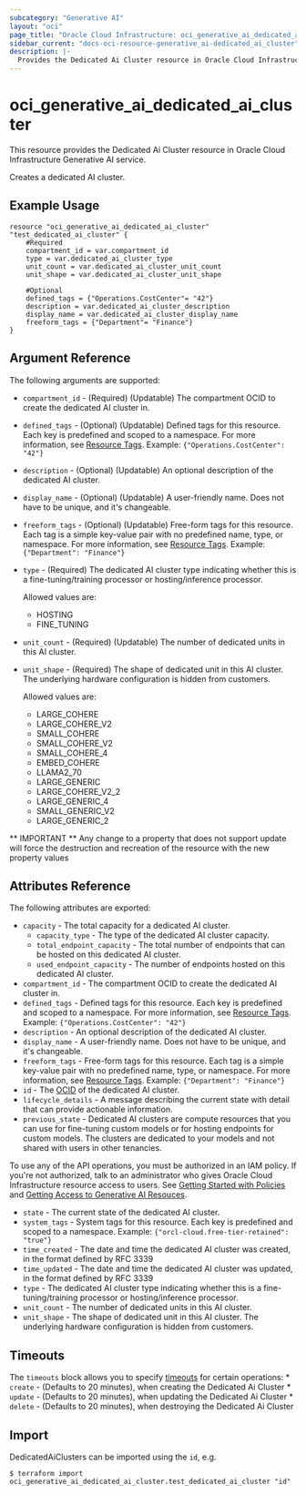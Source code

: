 ```yaml
---
subcategory: "Generative AI"
layout: "oci"
page_title: "Oracle Cloud Infrastructure: oci_generative_ai_dedicated_ai_cluster"
sidebar_current: "docs-oci-resource-generative_ai-dedicated_ai_cluster"
description: |-
  Provides the Dedicated Ai Cluster resource in Oracle Cloud Infrastructure Generative AI service
---
```


# oci_generative_ai_dedicated_ai_cluster
This resource provides the Dedicated Ai Cluster resource in Oracle Cloud Infrastructure Generative AI service.

Creates a dedicated AI cluster.

## Example Usage

```hcl
resource "oci_generative_ai_dedicated_ai_cluster" "test_dedicated_ai_cluster" {
	#Required
	compartment_id = var.compartment_id
	type = var.dedicated_ai_cluster_type
	unit_count = var.dedicated_ai_cluster_unit_count
	unit_shape = var.dedicated_ai_cluster_unit_shape

	#Optional
	defined_tags = {"Operations.CostCenter"= "42"}
	description = var.dedicated_ai_cluster_description
	display_name = var.dedicated_ai_cluster_display_name
	freeform_tags = {"Department"= "Finance"}
}
```

## Argument Reference

The following arguments are supported:

* `compartment_id` - (Required) (Updatable) The compartment OCID to create the dedicated AI cluster in.
* `defined_tags` - (Optional) (Updatable) Defined tags for this resource. Each key is predefined and scoped to a namespace. For more information, see [Resource Tags](https://docs.cloud.oracle.com/iaas/Content/General/Concepts/resourcetags.htm).  Example: `{"Operations.CostCenter": "42"}` 
* `description` - (Optional) (Updatable) An optional description of the dedicated AI cluster.
* `display_name` - (Optional) (Updatable) A user-friendly name. Does not have to be unique, and it's changeable.
* `freeform_tags` - (Optional) (Updatable) Free-form tags for this resource. Each tag is a simple key-value pair with no predefined name, type, or namespace. For more information, see [Resource Tags](https://docs.cloud.oracle.com/iaas/Content/General/Concepts/resourcetags.htm).  Example: `{"Department": "Finance"}` 
* `type` - (Required) The dedicated AI cluster type indicating whether this is a fine-tuning/training processor or hosting/inference processor.

	Allowed values are:
	* HOSTING
	* FINE_TUNING 
* `unit_count` - (Required) (Updatable) The number of dedicated units in this AI cluster.
* `unit_shape` - (Required) The shape of dedicated unit in this AI cluster. The underlying hardware configuration is hidden from customers.

	Allowed values are:
	* LARGE_COHERE
	* LARGE_COHERE_V2
	* SMALL_COHERE
	* SMALL_COHERE_V2
	* SMALL_COHERE_4
	* EMBED_COHERE
	* LLAMA2_70
	* LARGE_GENERIC
	* LARGE_COHERE_V2_2
	* LARGE_GENERIC_4
	* SMALL_GENERIC_V2
	* LARGE_GENERIC_2 


** IMPORTANT **
Any change to a property that does not support update will force the destruction and recreation of the resource with the new property values

## Attributes Reference

The following attributes are exported:

* `capacity` - The total capacity for a dedicated AI cluster.
	* `capacity_type` - The type of the dedicated AI cluster capacity.
	* `total_endpoint_capacity` - The total number of endpoints that can be hosted on this dedicated AI cluster.
	* `used_endpoint_capacity` - The number of endpoints hosted on this dedicated AI cluster.
* `compartment_id` - The compartment OCID to create the dedicated AI cluster in.
* `defined_tags` - Defined tags for this resource. Each key is predefined and scoped to a namespace. For more information, see [Resource Tags](https://docs.cloud.oracle.com/iaas/Content/General/Concepts/resourcetags.htm).  Example: `{"Operations.CostCenter": "42"}` 
* `description` - An optional description of the dedicated AI cluster.
* `display_name` - A user-friendly name. Does not have to be unique, and it's changeable.
* `freeform_tags` - Free-form tags for this resource. Each tag is a simple key-value pair with no predefined name, type, or namespace. For more information, see [Resource Tags](https://docs.cloud.oracle.com/iaas/Content/General/Concepts/resourcetags.htm).  Example: `{"Department": "Finance"}` 
* `id` - The [OCID](https://docs.cloud.oracle.com/iaas/Content/General/Concepts/identifiers.htm) of the dedicated AI cluster.
* `lifecycle_details` - A message describing the current state with detail that can provide actionable information.
* `previous_state` - Dedicated AI clusters are compute resources that you can use for fine-tuning custom models or for hosting endpoints for custom models. The clusters are dedicated to your models and not shared with users in other tenancies.

To use any of the API operations, you must be authorized in an IAM policy. If you're not authorized, talk to an administrator who gives Oracle Cloud Infrastructure resource access to users. See [Getting Started with Policies](https://docs.cloud.oracle.com/iaas/Content/Identity/policiesgs/get-started-with-policies.htm) and [Getting Access to Generative AI Resouces](https://docs.cloud.oracle.com/iaas/Content/generative-ai/iam-policies.htm).
* `state` - The current state of the dedicated AI cluster.
* `system_tags` - System tags for this resource. Each key is predefined and scoped to a namespace.  Example: `{"orcl-cloud.free-tier-retained": "true"}` 
* `time_created` - The date and time the dedicated AI cluster was created, in the format defined by RFC 3339
* `time_updated` - The date and time the dedicated AI cluster was updated, in the format defined by RFC 3339
* `type` - The dedicated AI cluster type indicating whether this is a fine-tuning/training processor or hosting/inference processor.
* `unit_count` - The number of dedicated units in this AI cluster.
* `unit_shape` - The shape of dedicated unit in this AI cluster. The underlying hardware configuration is hidden from customers.

## Timeouts

The `timeouts` block allows you to specify [timeouts](https://registry.terraform.io/providers/oracle/oci/latest/docs/guides/changing_timeouts) for certain operations:
	* `create` - (Defaults to 20 minutes), when creating the Dedicated Ai Cluster
	* `update` - (Defaults to 20 minutes), when updating the Dedicated Ai Cluster
	* `delete` - (Defaults to 20 minutes), when destroying the Dedicated Ai Cluster


## Import

DedicatedAiClusters can be imported using the `id`, e.g.

```
$ terraform import oci_generative_ai_dedicated_ai_cluster.test_dedicated_ai_cluster "id"
```

